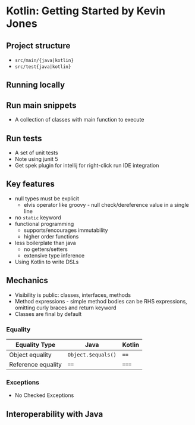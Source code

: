# Kotlin: Getting Started by Kevin Jones

## Project structure

* `src/main/{java|kotlin}`
* `src/test{java|kotlin}`

## Running locally

## Run main snippets

* A collection of classes with main function to execute

## Run tests

* A set of unit tests
* Note using junit 5
* Get spek plugin for intellij for right-click run IDE integration

## Key features

* null types must be explicit
    * elvis operator like groovy - null check/dereference value in a single line
* no `static` keyword
* functional programming
    * supports/encourages immutability
    * higher order functions
* less boilerplate than java
    * no getters/setters
    * extensive type inference
* Using Kotlin to write DSLs

## Mechanics

* Visibility is public: classes, interfaces, methods
* Method expressions - simple method bodies can be RHS expressions, omitting curly braces and return keyword
* Classes are final by default

### Equality

Equality Type|Java|Kotlin
------|------|------
Object equality|`Object.$equals()`|`==`
Reference equality|`==`|`===`

### Exceptions

* No Checked Exceptions

## Interoperability with Java
